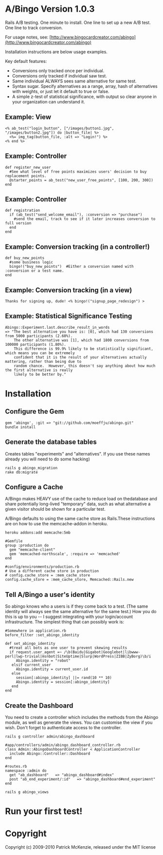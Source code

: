A/Bingo Version 1.0.3
=====================

Rails A/B testing.  One minute to install.  One line to set up a new A/B test.
One line to track conversion.

For usage notes, see: [http://www.bingocardcreator.com/abingo](http://www.bingocardcreator.com/abingo)

Installation instructions are below usage examples.

Key default features:

* Conversions only tracked once per individual.
* Conversions only tracked if individual saw test.
* Same individual ALWAYS sees same alternative for same test.
* Syntax sugar. Specify alternatives as a range, array, hash of alternatives with weights, or just let it default to true or false.
* A simple z-test of statistical significance, with output so clear anyone in your organization can understand it.

Example: View
-------------

    <% ab_test("login_button", ["/images/button1.jpg", "/images/button2.jpg"]) do |button_file| %>
      <%= img_tag(button_file, :alt => "Login!") %>
    <% end %>

Example: Controller
-------------------

    def register_new_user
      #See what level of free points maximizes users' decision to buy replacement points.
      @starter_points = ab_test("new_user_free_points", [100, 200, 300])
    end

Example: Controller
-------------------

    def registration
      if (ab_test("send_welcome_email"), :conversion => "purchase")
        #send the email, track to see if it later increases conversion to full version
      end
    end

Example: Conversion tracking (in a controller!)
-----------------------------------------------

    def buy_new_points
      #some business logic
      bingo!("buy_new_points")  #Either a conversion named with :conversion or a test name.
    end

Example: Conversion tracking (in a view)
----------------------------------------

    Thanks for signing up, dude! <% bingo!("signup_page_redesign") >

Example: Statistical Significance Testing
-----------------------------------------

    Abingo::Experiment.last.describe_result_in_words
    => "The best alternative you have is: [0], which had 130 conversions from 5000 participants (2.60%).
        The other alternative was [1], which had 1800 conversions from 100000 participants (1.80%).
        This difference is 99.9% likely to be statistically significant, which means you can be extremely
        confident that it is the result of your alternatives actually mattering, rather than being due to
        random chance.  However, this doesn't say anything about how much the first alternative is really
        likely to be better by."

Installation
============

Configure the Gem
-----------------

    gem 'abingo', :git => "git://github.com/moeffju/abingo.git"
    bundle install 

Generate the database tables 
----------------------------
Creates tables "experiments" and "alternatives". If you use these names already you will need to do some hacking)

    rails g abingo_migration
    rake db:migrate

Configure a Cache
-----------------
A/Bingo makes HEAVY use of the cache to reduce load on thedatabase and share potentially long-lived "temporary" data, such as what alternative a given visitor should be shown for a particular test.  

A/Bingo defaults to using the same cache store as Rails.These instructions are on how to use the memcache-addon in heroku.

    heroku addons:add memcache:5mb

    #Gemfile
    group :production do
      gem "memcache-client"
      gem 'memcached-northscale', :require => 'memcached'
    end

    #config/environments/production.rb
    # Use a different cache store in production
    # config.cache_store = :mem_cache_store
    config.cache_store = :mem_cache_store, Memcached::Rails.new

Tell A/Bingo a user's identity
------------------------------
So abingo knows who a users is if they come back to a test.  (The same identity will always see the same alternative for the same test.)  How you do this is up to you -- I suggest integrating with your login/account infrastructure.  The simplest thing that can possibly work is:

    #Somewhere in application.rb
    before_filter :set_abingo_identity

    def set_abingo_identity
      #treat all bots as one user to prevent skewing results
      if request.user_agent =~ /\b(Baidu|Gigabot|Googlebot|libwww-perl|lwp-trivial|msnbot|SiteUptime|Slurp|WordPress|ZIBB|ZyBorg)\b/i  
         Abingo.identity = "robot"
       elsif current_user
         Abingo.identity = current_user.id
       else
         session[:abingo_identity] ||= rand(10 ** 10) 
         Abingo.identity = session[:abingo_identity]
       end
    end

Create the Dashboard
--------------------
You need to create a controller which includes the methods from the Abingo module, as well as generate the views. You can customise the view if you wish.
Don't forget to authenticate access to the controller.

    rails g controller admin/abingo_dashboard
    
    #app/controllers/admin/abingo_dashboard_controller.rb
    class Admin::AbingoDashboardController < ApplicationController
      include Abingo::Controller::Dashboard
    end
    
    #routes.rb
    namespace :admin do
      get "ab_dashboard"   => "abingo_dashboard#index"
      post "ab_end_experiment/:id"   => "abingo_dashboard#end_experiment"
    end
    
    rails g abingo_views
    
Run your first test!
====================

Copyright
=========

Copyright (c) 2009-2010 Patrick McKenzie, released under the MIT license
